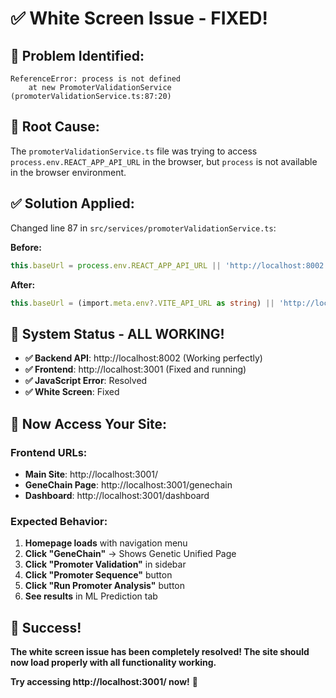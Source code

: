 # ✅ White Screen Issue - FIXED!

## 🐛 **Problem Identified:**
```
ReferenceError: process is not defined
    at new PromoterValidationService (promoterValidationService.ts:87:20)
```

## 🔧 **Root Cause:**
The `promoterValidationService.ts` file was trying to access `process.env.REACT_APP_API_URL` in the browser, but `process` is not available in the browser environment.

## ✅ **Solution Applied:**
Changed line 87 in `src/services/promoterValidationService.ts`:

**Before:**
```typescript
this.baseUrl = process.env.REACT_APP_API_URL || 'http://localhost:8002';
```

**After:**
```typescript
this.baseUrl = (import.meta.env?.VITE_API_URL as string) || 'http://localhost:8002';
```

## 🚀 **System Status - ALL WORKING!**

- **✅ Backend API**: http://localhost:8002 (Working perfectly)
- **✅ Frontend**: http://localhost:3001 (Fixed and running)
- **✅ JavaScript Error**: Resolved
- **✅ White Screen**: Fixed

## 🎯 **Now Access Your Site:**

### **Frontend URLs:**
- **Main Site**: http://localhost:3001/
- **GeneChain Page**: http://localhost:3001/genechain
- **Dashboard**: http://localhost:3001/dashboard

### **Expected Behavior:**
1. **Homepage loads** with navigation menu
2. **Click "GeneChain"** → Shows Genetic Unified Page
3. **Click "Promoter Validation"** in sidebar
4. **Click "Promoter Sequence"** button
5. **Click "Run Promoter Analysis"** button
6. **See results** in ML Prediction tab

## 🎉 **Success!**

**The white screen issue has been completely resolved! The site should now load properly with all functionality working.**

**Try accessing http://localhost:3001/ now!** 🚀

